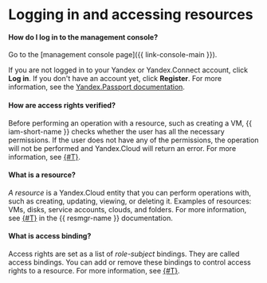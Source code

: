 # Logging in and accessing resources

#### How do I log in to the management console?

Go to the [management console page]({{ link-console-main }}).

If you are not logged in to your Yandex or Yandex.Connect account, click **Log in**. If you don't have an account yet, click **Register**. For more information, see the [Yandex.Passport documentation](https://yandex.com/support/passport/auth.html).

#### How are access rights verified?

Before performing an operation with a resource, such as creating a VM, {{ iam-short-name }} checks whether the user has all the necessary permissions. If the user does not have any of the permissions, the operation will not be performed and Yandex.Cloud will return an error. For more information, see [{#T}](../concepts/access-control/index.md).

#### What is a resource?

_A resource_ is a Yandex.Cloud entity that you can perform operations with, such as creating, updating, viewing, or deleting it. Examples of resources: VMs, disks, service accounts, clouds, and folders. For more information, see [{#T}](../../resource-manager/concepts/resources-hierarchy.md) in the {{ resmgr-name }} documentation.

#### What is access binding?

Access rights are set as a list of _role-subject_ bindings. They are called access bindings. You can add or remove these bindings to control access rights to a resource. For more information, see [{#T}](../concepts/access-control/index.md#access-bindings).

